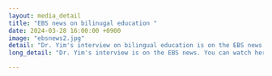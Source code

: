 ```yaml
---
layout: media_detail
title: "EBS news on bilinugal education "
date: 2024-03-28 16:00:00 +0900
image: "ebsnews2.jpg"
detail: "Dr. Yim's interview on bilingual education is on the EBS news." 
long_detail: "Dr. Yim's interview is on the EBS news. You can watch her interview on Youtube. [online] Available https://youtu.be/2_wAFr4ELE8?si=WP65-7MNrfzEO4yd"

---
```


